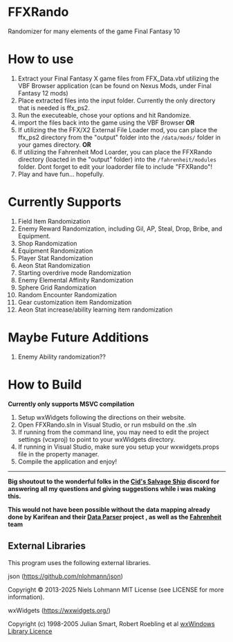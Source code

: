 # FFXRando
Randomizer for many elements of the game Final Fantasy 10

# How to use
1. Extract your Final Fantasy X game files from FFX_Data.vbf utilizing the VBF Browser application (can be found on Nexus Mods, under Final Fantasy 12 mods)
2. Place extracted files into the input folder. Currently the only directory that is needed is ffx_ps2.
3. Run the executeable, chose your options and hit Randomize.
4. import the files back into the game using the VBF Browser **OR**
5. If utilizing the the FFX/X2 External File Loader mod, you can place the ffx_ps2 directory from the "output" folder into the `/data/mods/` folder in your games directory. **OR**
6. If utilizing the Fahrenheit Mod Loarder, you can place the FFXRando directory (loacted in the "output" folder) into the `/fahrenheit/modules` folder. Dont forget to edit your loadorder file to include "FFXRando"!
7. Play and have fun... hopefully.

# Currently Supports
1. Field Item Randomization
2. Enemy Reward Randomization, including Gil, AP, Steal, Drop, Bribe, and Equipment.
3. Shop Randomization
4. Equipment Randomization
5. Player Stat Randomization
6. Aeon Stat Randomization
7. Starting overdrive mode Randomization
8. Enemy Elemental Affinity Randomization
9. Sphere Grid Randomization
10. Random Encounter Randomization
11. Gear customization item Randomization
12. Aeon Stat increase/ability learning item randomization

# Maybe Future Additions
1. Enemy Ability randomization??

# How to Build
**Currently only supports MSVC compilation**
1. Setup wxWidgets following the directions on their website.
2. Open FFXRando.sln in Visual Studio, or run msbuild on the .sln
3. If running from the command line, you may need to edit the project settings (vcxproj) to point to your wxWidgets directory.
4. If running in Visual Studio, make sure you setup your wxwidgets.props file in the property manager.
5. Compile the application and enjoy!

____
**Big shoutout to the wonderful folks in the [Cid's Salvage Ship](https://discord.gg/vEu5wkjXGv) discord for answering all my questions and giving suggestions while i was making this.**

**This would not have been possible without the data mapping already done by Karifean and their [Data Parser](https://github.com/Karifean/FFXDataParser) project , as well as the [Fahrenheit](https://github.com/peppy-enterprises/fahrenheit) team**

## External Libraries

This program uses the following external libraries.

json (https://github.com/nlohmann/json)

Copyright © 2013-2025 Niels Lohmann
MIT License (see LICENSE for more information).

wxWidgets (https://wxwidgets.org/)

Copyright (c) 1998-2005 Julian Smart, Robert Roebling et al
[wxWindows Library Licence](https://github.com/wxWidgets/wxWidgets/blob/master/docs/licence.txt)
